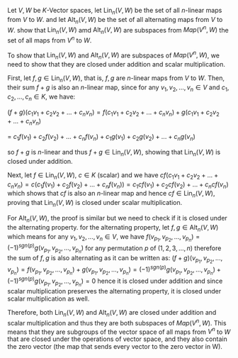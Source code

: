 Let $V, W$ be $K$-Vector spaces, let $\operatorname{Lin}_{n}(V, W)$ be the set of all $n$-linear maps from $V$ to $W$. and let $\operatorname{Alt}_{n}(V, W)$ be the set of all alternating maps from $V$ to $W$. show that $\operatorname{Lin}_{n}(V, W)$ amd $\operatorname{Alt}_{n}(V, W)$ are subspaces from $Map(V^{n}, W)$ the set of all maps from $V^{n}$ to $W$.


To show that $\operatorname{Lin}_{n}(V, W)$ and $\operatorname{Alt}_{n}(V, W)$ are subspaces of $Map(V^{n}, W)$, we need to show that they are closed under addition and scalar multiplication.

First, let $f, g \in \operatorname{Lin}_{n}(V, W)$, that is, $f, g$ are $n$-linear maps from $V$ to $W$. Then, their sum $f+g$ is also an $n$-linear map, since for any $v_1, v_2, ..., v_n \in V$ and $c_1, c_2, ..., c_n \in K$, we have:

$(f + g)(c_1v_1 + c_2v_2 + ... + c_nv_n) = f(c_1v_1 + c_2v_2 + ... + c_nv_n) + g(c_1v_1 + c_2v_2 + ... + c_nv_n)$

= $c_1f(v_1) + c_2f(v_2) + ... + c_nf(v_n) + c_1g(v_1) + c_2g(v_2) + ... + c_ng(v_n)$

so $f + g$ is $n$-linear and thus $f + g \in \operatorname{Lin}_{n}(V, W)$, showing that $\operatorname{Lin}_{n}(V, W)$ is closed under addition.

Next, let $f \in \operatorname{Lin}_{n}(V, W)$, $c \in K$ (scalar) and we have $cf(c_1v_1 + c_2v_2 + ... + c_nv_n) = c(c_1f(v_1) + c_2f(v_2) + ... + c_nf(v_n)) = c_1cf(v_1) + c_2cf(v_2) + ... + c_ncf(v_n)$ which shows that $cf$ is also an $n$-linear map and hence $cf \in \operatorname{Lin}_{n}(V, W)$, proving that $\operatorname{Lin}_{n}(V, W)$ is closed under scalar multiplication.

For $\operatorname{Alt}_{n}(V, W)$, the proof is similar but we need to check if it is closed under the alternating property. for the alternating property, let $f, g \in \operatorname{Alt}_{n}(V, W)$ which means for any $v_1, v_2, ..., v_n \in V$, we have $f(v_{p_1},v_{p_2},...,v_{p_n}) = (-1)^{sgn(p)}g(v_{p_1},v_{p_2},...,v_{p_n})$ for any permutation $p$ of $(1,2,3, ... ,n)$ therefore the sum of $f,g$ is also alternating as it can be written as: $(f+g)(v_{p_1},v_{p_2},...,v_{p_n}) = f(v_{p_1},v_{p_2},...,v_{p_n}) + g(v_{p_1},v_{p_2},...,v_{p_n}) = (-1)^{sgn(p)}g(v_{p_1},v_{p_2},...,v_{p_n}) + (-1)^{sgn(p)}g(v_{p_1},v_{p_2},...,v_{p_n}) = 0$ hence it is closed under addition and since scalar multiplication preserves the alternating property, it is closed under scalar multiplication as well.

Therefore, both $\operatorname{Lin}_{n}(V, W)$ and $\operatorname{Alt}_{n}(V, W)$ are closed under addition and scalar multiplication and thus they are both subspaces of $Map(V^{n}, W)$. This means that they are subgroups of the vector space of all maps from $V^n$ to $W$ that are closed under the operations of vector space, and they also contain the zero vector (the map that sends every vector to the zero vector in W).